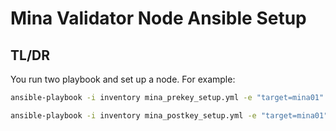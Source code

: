 # Mina Validator Node Ansible Setup

## TL/DR

You run two playbook and set up a node. For example:

```bash
ansible-playbook -i inventory mina_prekey_setup.yml -e "target=mina01"
```

```bash
ansible-playbook -i inventory mina_postkey_setup.yml -e "target=mina01"
```
